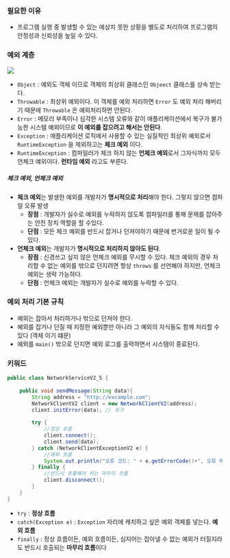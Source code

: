 ### 필요한 이유
- 프로그램 실행 중 발생할 수 있는 예상치 못한 상황을 별도로 처리하여 프로그램의 안정성과 신뢰성을 높일 수 있다.

### 예외 계층
![](https://imgur.com/SBtVF44.png)

- `Object` : 예외도 객체 이므로 객체의 최상위 클래스인 `Objeect` 클래스를 상속 받는다.
- `Throwable` : 최상위 예외이다. 이 객체를 예외 처리하면 `Error` 도 예외 처리 해버리기 때문에 `Throwable` 은 예외처리하면 안된다.
- `Error` : 메모리 부족이나 심각한 시스템 오류와 같이 애플리케이션에서 복구가 불가능한 시스템 예외이므로 **이 예외를 잡으려고 해서는 안된다**.
- `Exception` : 애플리케이션 로직에서 사용할 수 있는 실질적인 최상위 예외로서 `RuntimeException` 을 제외하고는 **체크 예외** 이다.
- `RuntimeException` : 컴파일러가 체크 하지 않는 **언체크 예외**로서 그자식까지 모두 언체크 예외이다. **런타임 예외** 라고도 부른다.

##### 체크 예외, 언체크 예외
- **체크 예외**는 발생한 예외를 개발자가 **명시적으로 처리**해야 한다. 그렇지 않으면 컴파일 오류 발생
	- **장점** : 개발자가 실수로 예외를 누락하지 않도록 컴파일러를 통해 문제를 잡아주는 안전 장치 역할을 할 수있다.
	- **단점** : 모든 체크 예외를 반드시 잡거나 던져야하기 때문에 번거로운 일이 될 수 있다.
- **언체크 예외**는 개발자가 **명시적으로 처리하지 않아도 된다**.
	- **장점** : 신경쓰고 싶지 않은 언체크 예외를 무시할 수 있다. 체크 예외의 경우 처리할 수 없는 예외를 밖으로 던지려면 항상 `throws` 를 선언해야 하지만, 언체크 예외는 생략 가능하다. 
	- **단점** : 언체크 예외는 개발자가 실수로 예외를 누락할 수 있다. 

### 예외 처리 기본 규칙

- 예외는 잡아서 처리하거나 밖으로 던져야 한다.
- 예외를 잡거나 던질 때 지정한 예외뿐만 아니라 그 예외의 자식들도 함께 처리할 수 있다 (객체 이기 떄문)
- 예외를 `main()` 밖으로 던지면 예외 로그를 출력하면서 시스템이 종료된다.

### 키워드

```java
public class NetworkServiceV2_5 {  
  
    public void sendMessage(String data){  
        String address = "http://excample.com";  
        NetworkClientV2 client = new NetworkClientV2(address);  
        client.initError(data); // 추가  
  
        try {  
            //정상 흐름  
            client.connect();  
            client.send(data);  
        } catch (NetworkClientExceptionV2 e) {  
            //예외 흐름  
            System.out.println("오류 코드: " + e.getErrorCode()+", 오류 메시지: "+e.getMessage());  
        } finally {  
            //반드시 호출해야 하는 마무리 흐름  
            client.disconnect();  
        }  
    }  
}
```

- `try` : **정상 흐름**
- `catch(Exception e)` : `Exception` 자리에 캐치하고 싶은 예외 객체를 넣는다. **예외 흐름**
- `finally` : 정상 흐름이든, 예외 흐름이든, 심지어는 잡아낼 수 없는 예외가 터질지라도 반드시 호출되는 **마무리 흐름**이다